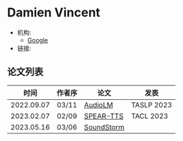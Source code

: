 # Damien Vincent

- 机构:
  - [Google](../Institutions/Google.md)
- 链接:

## 论文列表

| 时间 | 作者序 | 论文 | 发表 |
|:-:|:-:|---|---|
| 2022.09.07 | 03/11 | [AudioLM](../Models/Speech_LLM/2022.09.07_AudioLM.md) | TASLP 2023 |
| 2023.02.07 | 02/09 | [SPEAR-TTS](../Models/Speech_LLM/2023.02.07_SPEAR-TTS.md) | TACL 2023 |
| 2023.05.16 | 03/06 | [SoundStorm](../Models/Speech_LLM/2023.05.16_SoundStorm.md) |